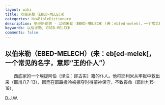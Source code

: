 ```yaml
---
layout: wiki
title: 以伯米勒（EBED-MELECH）
categories: NewBibleDictionary
description: 圣经新词典 - 以伯米勒（EBED-MELECH）(来：eb[ed-melek[，一个常见的名字，意即“王的仆人”）
keywords: 以伯米勒, EBED-MELECH
comments: false
---
```


## 以伯米勒（EBED-MELECH）(来：eb[ed-melek[，一个常见的名字，意即“王的仆人”）

　　西底家的一个埃提阿伯〔译注：即古实〕籍的仆人。他将耶利米从牢狱中救出来（耶卅八7-13），因而在耶路撒冷被掠夺时得蒙神保守，不致丧命（耶卅九15-18）。

D.J.W.








